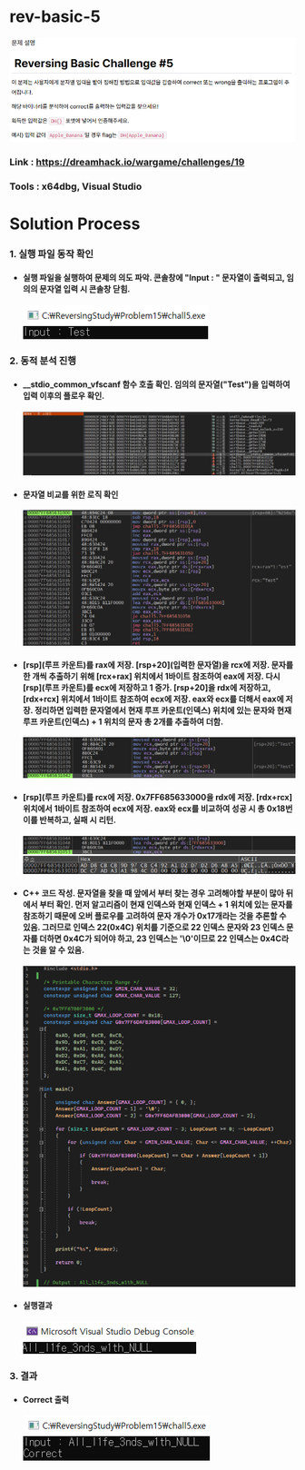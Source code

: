 # **rev-basic-5**

![01](Image/01.PNG?raw=true)
### Link : https://dreamhack.io/wargame/challenges/19
### Tools : x64dbg, Visual Studio

# **Solution Process**
### 1. 실행 파일 동작 확인
  - #### 실행 파일을 실행하여 문제의 의도 파악. 콘솔창에 "Input : " 문자열이 출력되고, 임의의 문자열 입력 시 콘솔창 닫힘.
    ![02](Image/02.PNG?raw=true)

### 2. 동적 분석 진행
  - #### __stdio_common_vfscanf 함수 호출 확인. 임의의 문자열("Test")을 입력하여 입력 이후의 플로우 확인.
    ![03](Image/03.PNG?raw=true)

  - #### 문자열 비교를 위한 로직 확인
    ![04](Image/04.PNG?raw=true)

  - #### [rsp](루프 카운트)를 rax에 저장. [rsp+20](입력한 문자열)을 rcx에 저장. 문자를 한 개씩 추출하기 위해 [rcx+rax] 위치에서 1바이트 참조하여 eax에 저장. 다시 [rsp](루프 카운트)를 ecx에 저장하고 1 증가. [rsp+20]을 rdx에 저장하고, [rdx+rcx] 위치에서 1바이트 참조하여 ecx에 저장. eax와 ecx를 더해서 eax에 저장. 정리하면 입력한 문자열에서 현재 루프 카운트(인덱스) 위치에 있는 문자와 현재 루프 카운트(인덱스) + 1 위치의 문자 총 2개를 추출하여 더함.
    ![05](Image/05.PNG?raw=true)

  - #### [rsp](루프 카운트)를 rcx에 저장. 0x7FF685633000을 rdx에 저장. [rdx+rcx] 위치에서 1바이트 참조하여 ecx에 저장. eax와 ecx를 비교하여 성공 시 총 0x18번 이를 반복하고, 실패 시 리턴.
    ![06](Image/06.PNG?raw=true)
    ![07](Image/07.PNG?raw=true)

  - #### C++ 코드 작성. 문자열을 찾을 때 앞에서 부터 찾는 경우 고려해야할 부분이 많아 뒤에서 부터 확인. 먼저 알고리즘이 현재 인덱스와 현재 인덱스 + 1 위치에 있는 문자를 참조하기 때문에 오버 플로우를 고려하여 문자 개수가 0x17개라는 것을 추론할 수 있음. 그러므로 인덱스 22(0x4C) 위치를 기준으로 22 인덱스 문자와 23 인덱스 문자를 더하면 0x4C가 되어야 하고, 23 인덱스는 '\0'이므로 22 인덱스는 0x4C라는 것을 알 수 있음.
    ![08](Image/08.PNG?raw=true)

  - #### 실행결과
    ![09](Image/09.PNG?raw=true)
    
### 3. 결과
  - #### Correct 출력
    ![10](Image/10.PNG?raw=true)
